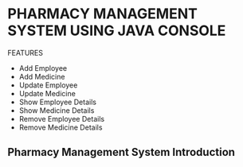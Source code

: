 <h1>PHARMACY MANAGEMENT SYSTEM USING JAVA CONSOLE</h1>
<p>FEATURES</p>
<ul>
  <li>Add Employee</li>
  <li>Add Medicine</li>
  <li>Update Employee</li>
  <li>Update Medicine</li>
  <li>Show Employee Details</li>
  <li>Show Medicine Details</li>
  <li>Remove Employee Details</li>
  <li>Remove Medicine Details</li>
</ul>

<h2>Pharmacy Management System Introduction</h2>
